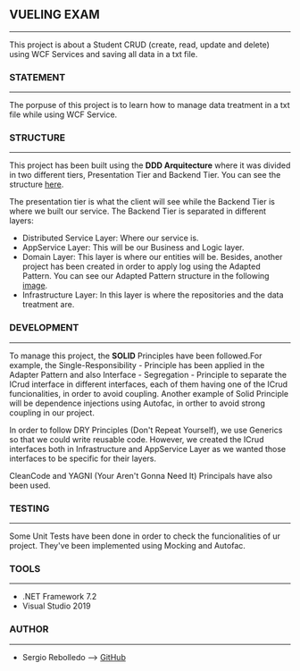 ## VUELING EXAM
------------------------------------------------------------------------
This project is about a Student CRUD (create, read, update and delete) using WCF Services and saving all data in a txt file.


### STATEMENT
-----------------------------------
The porpuse of this project is to learn how to manage data treatment in a txt file while using WCF Service. 


### STRUCTURE
-----------------------------------
This project has been built using the **DDD Arquitecture** where it was divided in two different tiers, Presentation Tier and Backend Tier. You can see the structure [here](https://github.com/SergioRebo/Restaurant/blob/master/Assets/VuelingExam.png). 

The presentation tier is what the client will see while the Backend Tier is where we built our service. 
The Backend Tier is separated in different layers:
- Distributed Service Layer: Where our service is.
- AppService Layer: This will be our Business and Logic layer.
- Domain Layer: This layer is where our entities will be. Besides, another project has been created in order to apply log using the Adapted Pattern. You can see our Adapted Pattern structure in the following [image](https://github.com/SergioRebo/Restaurant/blob/master/Assets/AdapterPatternVueling.png).
- Infrastructure Layer: In this layer is where the repositories and the data treatment are.


### DEVELOPMENT
-----------------------------------
To manage this project, the **SOLID** Principles have been followed.For example, the Single-Responsibility - Principle has been applied in the Adapter Pattern and also Interface - Segregation - Principle to separate the ICrud interface in different interfaces, each of them having one of the ICrud funcionalities, in order to avoid coupling. Another example of Solid Principle will be dependence injections using Autofac, in orther to avoid strong coupling in our project. 

In order to follow DRY Principles (Don't Repeat Yourself), we use Generics so that we could write reusable code. However, we created the ICrud interfaces both in Infrastructure and AppService Layer as we wanted those interfaces to be specific for their layers.

CleanCode and YAGNI (Your Aren't Gonna Need It) Principals have also been used.


### TESTING
-----------------------------------
Some Unit Tests have been done in order to check the funcionalities of ur project. They've been implemented using Mocking and Autofac.


### TOOLS
-----------------------------------
* .NET Framework 7.2
* Visual Studio 2019


### AUTHOR
------------------------------------
* Sergio Rebolledo --> [GitHub](https://github.com/SergioRebo)
